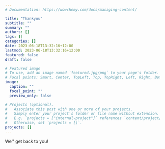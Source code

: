 ```yaml
---
# Documentation: https://wowchemy.com/docs/managing-content/

title: "Thankyou"
subtitle: ""
summary: ""
authors: []
tags: []
categories: []
date: 2023-06-18T13:32:16+12:00
lastmod: 2023-06-18T13:32:16+12:00
featured: false
draft: false

# Featured image
# To use, add an image named `featured.jpg/png` to your page's folder.
# Focal points: Smart, Center, TopLeft, Top, TopRight, Left, Right, BottomLeft, Bottom, BottomRight.
image:
  caption: ""
  focal_point: ""
  preview_only: false

# Projects (optional).
#   Associate this post with one or more of your projects.
#   Simply enter your project's folder or file name without extension.
#   E.g. `projects = ["internal-project"]` references `content/project/deep-learning/index.md`.
#   Otherwise, set `projects = []`.
projects: []
---
```

We'' get back to you!